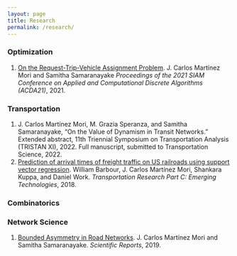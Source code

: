 ```yaml
---
layout: page
title: Research
permalink: /research/
---
```




### Optimization

<ol>
  	<li>
      <a href="https://arxiv.org/abs/2011.09952">On the Request-Trip-Vehicle Assignment Problem</a>. J. Carlos Martínez Mori and Samitha Samaranayake <i>Proceedings of the 2021 SIAM Conference on Applied and Computational Discrete Algorithms (ACDA21)</i>, 2021.
  </li>
</ol>

  
### Transportation

<ol>
  <li>J. Carlos Martínez Mori, M. Grazia Speranza, and Samitha Samaranayake, “On the Value of Dynamism in Transit Networks.” Extended abstract, 11th Triennial Symposium on Transportation Analysis (TRISTAN XI), 2022. Full manuscript, submitted to Transportation Science, 2022.</li>
  <li><a href="https://www.sciencedirect.com/science/article/pii/S0968090X18307101">Prediction of arrival times of freight 
		traffic on US railroads using support vector regression</a>. William Barbour, J. Carlos Martínez Mori, Shankara Kuppa, 
		and Daniel Work. <i>Transportation Research Part C: Emerging Technologies</i>, 2018.</li>
</ol>
   
### Combinatorics

<ol>
</ol>


### Network Science

<ol>
  <li><a href="https://www.nature.com/articles/s41598-019-48463-z">Bounded Asymmetry in Road Networks</a>. J. Carlos Martínez Mori and Samitha Samaranayake. <i>Scientific Reports</i>, 2019.</li>
</ol>
